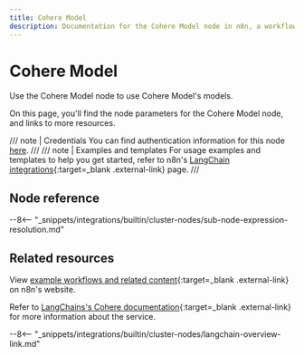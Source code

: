 ```yaml
---
title: Cohere Model
description: Documentation for the Cohere Model node in n8n, a workflow automation platform. Includes details of operations and configuration, and links to examples and credentials information.
---
```


# Cohere Model

Use the Cohere Model node to use Cohere Model's models.

On this page, you'll find the node parameters for the Cohere Model node, and links to more resources.

/// note | Credentials
You can find authentication information for this node [here](/integrations/builtin/credentials/cohere/).
///
/// note | Examples and templates
For usage examples and templates to help you get started, refer to n8n's [LangChain integrations](https://n8n.io/integrations/cohere-model/){:target=_blank .external-link} page.
///
## Node reference

--8<-- "_snippets/integrations/builtin/cluster-nodes/sub-node-expression-resolution.md"

## Related resources

View [example workflows and related content](https://n8n.io/integrations/cohere-model/){:target=_blank .external-link} on n8n's website.

Refer to [LangChains's Cohere documentation](https://js.langchain.com/docs/modules/model_io/models/llms/integrations/cohere){:target=_blank .external-link} for more information about the service.

--8<-- "_snippets/integrations/builtin/cluster-nodes/langchain-overview-link.md"
